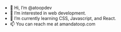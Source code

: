 - 👋 Hi, I’m @atoopdev
- 👀 I’m interested in web development.
- 🌱 I’m currently learning CSS, Javascript, and React.
- 📫 You can reach me at amandatoop.com

<!---
atoopdev/atoopdev is a ✨ special ✨ repository because its `README.md` (this file) appears on your GitHub profile.
You can click the Preview link to take a look at your changes.
--->
